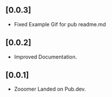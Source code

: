## [0.0.3]

* Fixed Example Gif for pub readme.md

## [0.0.2]

* Improved Documentation.

## [0.0.1]

* Zooomer Landed on Pub.dev.
